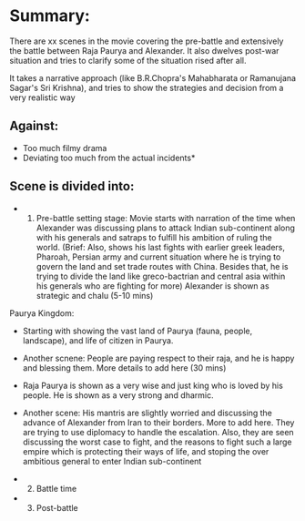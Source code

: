 # Summary:

There are xx scenes in the movie covering the pre-battle and extensively the battle between Raja Paurya and Alexander. It also dwelves post-war situation and tries to clarify some of the situation rised after all.

It takes a narrative approach (like B.R.Chopra's Mahabharata or Ramanujana Sagar's Sri Krishna), and tries to show the strategies and decision from a very realistic way


## Against:
- Too much filmy drama
- Deviating too much from the actual incidents*

## Scene is divided into:

- 1. Pre-battle
setting stage:
Movie starts with narration of the time when Alexander was discussing plans to attack Indian sub-continent along with his generals and satraps to fulfill his ambition of ruling the world. (Brief: Also, shows his last fights with earlier greek leaders, Pharoah, Persian army and current situation where he is trying to govern the land and set trade routes with China. Besides that, he is trying to divide the land like greco-bactrian  and central asia within his generals who are fighting for more) 
Alexander is shown as strategic and chalu (5-10 mins)

Paurya Kingdom:
- Starting with showing the vast land of Paurya (fauna, people, landscape), and life of citizen in Paurya.
- Another scnene: People are paying respect to their raja, and he is happy and blessing them. More details to add here
(30 mins)

- Raja Paurya is shown as a very wise and just king who is loved by his people. He is shown as a very strong and dharmic.
- Another scene: His mantris are slightly worried and discussing the advance of Alexander from Iran to their borders. More to add here. They are trying to use diplomacy to handle the escalation. Also, they are seen discussing the worst case to fight, and the reasons to fight such a large empire which is protecting their ways of life, and stoping the over ambitious general to enter Indian sub-continent


- 2. Battle time
- 3. Post-battle 